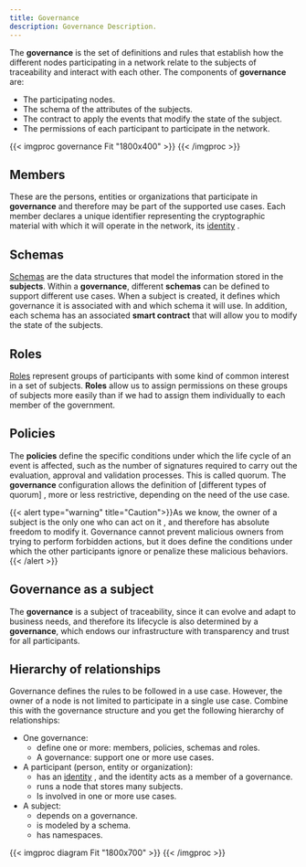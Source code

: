```yaml
---
title: Governance
description: Governance Description.
---
```


The **governance** is the set of definitions and rules that establish how the different nodes participating in a network relate to the subjects of traceability and interact with each other. The components of **governance** are:

- The participating nodes.
- The schema of the attributes of the subjects.
- The contract to apply the events that modify the state of the subject.
- The permissions of each participant to participate in the network.

{{< imgproc governance Fit "1800x400" >}}
{{< /imgproc >}}

## Members
These are the persons, entities or organizations that participate in **governance** and therefore may be part of the supported use cases. Each member declares a unique identifier representing the cryptographic material with which it will operate in the network, its [identity](../identifiers/_index.md) .
## Schemas
[Schemas](../schema/_index.md) are the data structures that model the information stored in the **subjects**. Within a **governance**, different **schemas** can be defined to support different use cases. When a subject is created, it defines which governance it is associated with and which schema it will use. In addition, each schema has an associated **smart contract** that will allow you to modify the state of the subjects.
## Roles
[Roles](../roles/_index.md) represent groups of participants with some kind of common interest in a set of subjects. **Roles** allow us to assign permissions on these groups of subjects more easily than if we had to assign them individually to each member of the government.
## Policies
The **policies** define the specific conditions under which the life cycle of an event is affected, such as the number of signatures required to carry out the evaluation, approval and validation processes. This is called quorum.
The **governance** configuration allows the definition of [different types of quorum] , more or less restrictive, depending on the need of the use case.

{{< alert type="warning" title="Caution">}}As we know, the owner of a subject is the only one who can act on it , and therefore has absolute freedom to modify it. Governance cannot prevent malicious owners from trying to perform forbidden actions, but it does define the conditions under which the other participants ignore or penalize these malicious behaviors. {{< /alert >}}

## Governance as a subject
The **governance** is a subject of traceability, since it can evolve and adapt to business needs, and therefore its lifecycle is also determined by a **governance**, which endows our infrastructure with transparency and trust for all participants.

## Hierarchy of relationships
Governance defines the rules to be followed in a use case. However, the owner of a node is not limited to participate in a single use case. Combine this with the governance structure and you get the following hierarchy of relationships:

- One governance:
  - define one or more: members, policies, schemas and roles.
  - A governance: support one or more use cases.
- A participant (person, entity or organization):
  - has an [identity](../identifiers/_index.md) , and the identity acts as a member of a governance.
  - runs a node that stores many subjects.
  - Is involved in one or more use cases.
- A subject:
  - depends on a governance.
  - is modeled by a schema.
  - has namespaces.

{{< imgproc diagram Fit "1800x700" >}}
{{< /imgproc >}}